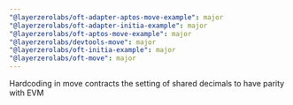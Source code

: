 ```yaml
---
"@layerzerolabs/oft-adapter-aptos-move-example": major
"@layerzerolabs/oft-adapter-initia-example": major
"@layerzerolabs/oft-aptos-move-example": major
"@layerzerolabs/devtools-move": major
"@layerzerolabs/oft-initia-example": major
"@layerzerolabs/oft-move": major
---
```


Hardcoding in move contracts the setting of shared decimals to have parity with EVM
